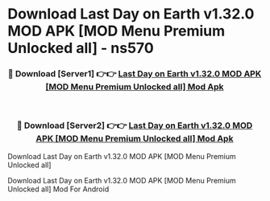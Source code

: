 # Download Last Day on Earth v1.32.0 MOD APK [MOD Menu Premium Unlocked all] - ns570


<div align="center">
<h3>🔴 Download [Server1] 👉👉 <a href="https://apk-comot.site?title=Last_Day_on_Earth_v1.32.0_MOD_APK_[MOD_Menu_Premium_Unlocked_all]">Last Day on Earth v1.32.0 MOD APK [MOD Menu Premium Unlocked all] Mod Apk</a></h3><br>
<h3>🔴 Download [Server2] 👉👉 <a href="https://apk-comot.site?title=Last_Day_on_Earth_v1.32.0_MOD_APK_[MOD_Menu_Premium_Unlocked_all]">Last Day on Earth v1.32.0 MOD APK [MOD Menu Premium Unlocked all] Mod Apk</a></h3>
</div>



Download Last Day on Earth v1.32.0 MOD APK [MOD Menu Premium Unlocked all] 

Download Last Day on Earth v1.32.0 MOD APK [MOD Menu Premium Unlocked all] Mod For Android